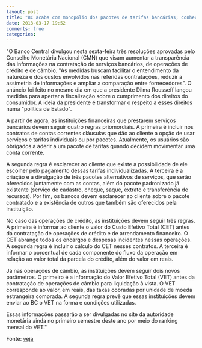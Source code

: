 ```yaml
---
layout: post
title: "BC acaba com monopólio dos pacotes de tarifas bancárias; conheça as novas regras"
date: 2013-03-17 19:52
comments: true
categories: 
---
```

"O Banco Central divulgou nesta sexta-feira três resoluções aprovadas pelo Conselho Monetária Nacional (CMN) que visam aumentar a transparência das informações na contratação de serviços bancários, de operações de crédito e de câmbio. "As medidas buscam facilitar o entendimento da natureza e dos custos envolvidos nas referidas contratações, reduzir a assimetria de informações e ampliar a comparação entre fornecedores". O anúncio foi feito no mesmo dia em que a presidente Dilma Rousseff lançou medidas para apertar a fiscalização sobre o cumprimento dos direitos do consumidor. A ideia da presidente é transformar o respeito a esses direitos numa "política de Estado".

A partir de agora, as instituições financeiras que prestarem serviços bancários devem seguir quatro regras priomordiais. A primeira é incluir nos contratos de contas correntes cláusulas que dão ao cliente a opção de usar serviços e tarifas individuais ou por pacotes. Atualmente, os usuários são obrigados a aderir a um pacote de tarifas quando decidem movimentar uma conta corrente. 

A segunda regra é esclarecer ao cliente que existe a possibilidade de ele escolher pelo pagamento dessas tarifas individualizadas. A terceira é a criação e a divulgação de três pacotes alternativos de serviços, que serão oferecidos juntamente com as contas, além do pacote padronizado já existente (serviço de cadastro, cheque, saque, extrato e transferência de recursos). Por fim, os bancos devem esclarecer ao cliente sobre o pacote contratado e a existência de outros que também são oferecidos pela instituição. 

No caso das operações de crédito, as instituições devem seguir três regras. A primeira é informar ao cliente o valor do Custo Efetivo Total (CET) antes da contratação de operações de crédito e de arrendamento financeiro. O CET abrange todos os encargos e despesas incidentes nessas operações. A segunda regra é incluir o cálculo do CET nesses contratos. A terceira é informar o porcentual de cada componente do fluxo da operação em relação ao valor total da parcela do crédito, além do valor em reais.

Já nas operações de câmbio, as instituições devem seguir dois novos parâmetros. O primeiro é a informação do Valor Efetivo Total (VET) antes da contratação de operações de câmbio para liquidação à vista. O VET corresponde ao valor, em reais, das taxas cobradas por unidade de moeda estrangeira comprada. A segunda regra prevê que essas instituições devem enviar ao BC o VET na forma e condições utilizadas.

Essas informações passarão a ser divulgadas no site da autoridade monetária ainda no primeiro semestre deste ano por meio do ranking mensal do VET."

Fonte: [veja](http://veja.abril.com.br/noticia/economia/bc-acaba-com-monopolio-dos-pacotes-de-tarifas-bancarias-conheca-as-novas-regras)